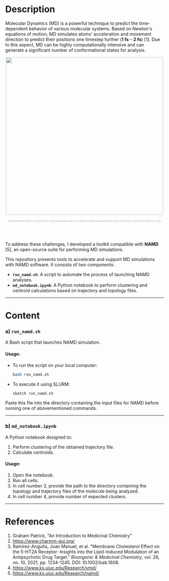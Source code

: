 # **Description**

Molecular Dynamics (MD) is a powerful technique to predict the time-dependent behavior of various molecular systems. Based on Newton's equations of motion, MD simulates atoms' acceleration and movement direction to predict their positions one timestep further (**1 fs** – **2 fs**) [1]. Due to this aspect, MD can be highly computationally intensive and can generate a significant number of conformational states for analysis. 

<p align="center">
  <img src="pimavanserin_5ht2a.gif" width="500"><br><br>
  <span style="font-size: 4px; color: #777;">Simulation of Pimavanserin binding to 5-HT2A receptor (PDB:8ZMG). Complex was prepared using CHARMM-GUI [2]. Configuration of simulation box was adapted from Ramírez-Anguita, Juan Manuel, et al. [3]. VMD [4] was used to visualize the L-R complex</span>
</p>

<br><br>

To address these challenges, I developed a toolkit compatible with **NAMD** [5], an open-source suite for performing MD simulations. 

This repository presents tools to accelerate and support MD simulations with NAMD software. It consists of two components:
- **`run_namd.sh`**: A script to automate the process of launching NAMD analyses.
- **`md_notebook.ipynb`**: A Python notebook to perform clustering and centroid calculations based on trajectory and topology files.

---

# **Content**

### **a) `run_namd.sh`**
A Bash script that launches NAMD simulation. 

#### Usage:
- To run the script on your local computer:
   ```bash
   bash run_namd.sh
   ```
- To execute it using SLURM:
   ```bash
   sbatch run_namd.sh
   ```

Paste this file into the directory containing the input files for NAMD before running one of abovementioned commands.

---

### **b) `md_notebook.ipynb`**
A Python notebook designed to:
1. Perform clustering of the obtained trajectory file.
2. Calculate centroids.

#### Usage:
1. Open the notebook.
2. Run all cells.
3. In cell number 3, provide the path to the directory containing the topology and trajectory files of the molecule being analyzed.
4. In cell number 4, provide number of expected clusters.
---

# **References**
1. Graham Patrick, "An Introduction to Medicinal Chemistry"
2. https://www.charmm-gui.org/
3. Ramírez-Anguita, Juan Manuel, et al. "Membrane Cholesterol Effect on the 5-HT2A Receptor: Insights into the Lipid-Induced Modulation of an Antipsychotic Drug Target." *Bioorganic & Medicinal Chemistry*, vol. 28, no. 10, 2021, pp. 1234-1245. DOI: 10.1002/bab.1608.
4. https://www.ks.uiuc.edu/Research/vmd/
5. https://www.ks.uiuc.edu/Research/namd/

